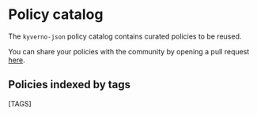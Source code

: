 # Policy catalog

The `kyverno-json` policy catalog contains curated policies to be reused.

You can share your policies with the community by opening a pull request [here](https://github.com/kyverno/kyverno-json).

## Policies indexed by tags

[TAGS]
